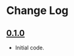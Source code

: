 # Change Log

## [0.1.0]
- Initial code.

[0.1.0]: https://github.com/chrisjdavies/edn-config/releases/tag/v0.1.0
